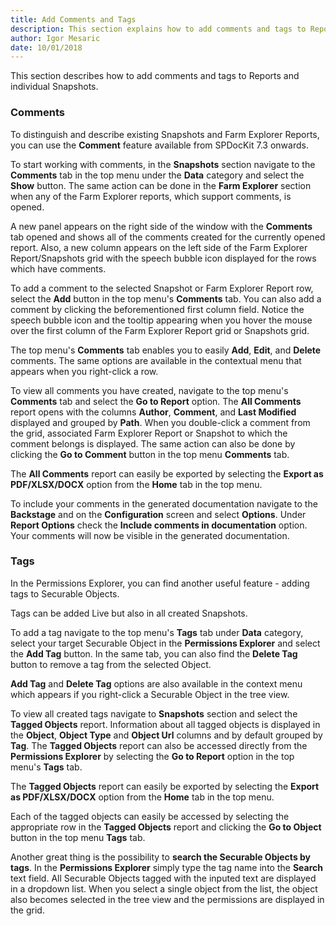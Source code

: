 ```yaml
---
title: Add Comments and Tags
description: This section explains how to add comments and tags to Reports and Snapshots
author: Igor Mesaric
date: 10/01/2018
---
```


This section describes how to add comments and tags to Reports and individual Snapshots.

### __Comments__ 

To distinguish and describe existing Snapshots and Farm Explorer Reports, you can use the __Comment__ feature available from SPDocKit 7.3 onwards.

To start working with comments, in the __Snapshots__ section navigate to the __Comments__ tab in the top menu under the __Data__ category and select the __Show__ button. The same action can be done in the __Farm Explorer__ section when any of the Farm Explorer reports, which support comments, is opened.  

A new panel appears on the right side of the window with the __Comments__ tab opened and shows all of the comments created for the currently opened report. 
Also, a new column appears on the left side of the Farm Explorer Report/Snapshots grid with the speech bubble icon displayed for the rows which have comments.

To add a comment to the selected Snapshot or Farm Explorer Report row, select the __Add__ button in the top menu's __Comments__ tab.
You can also add a comment by clicking the beforementioned first column field.
Notice the speech bubble icon and the tooltip appearing when you hover the mouse over the first column of the Farm Explorer Report grid or Snapshots grid.

The top menu's __Comments__ tab enables you to easily __Add__, __Edit__, and __Delete__ comments. The same options are available in the contextual menu that appears when you right-click a row.

To view all comments you have created, navigate to the top menu's __Comments__ tab and select the __Go to Report__ option. The __All Comments__ report opens with the columns __Author__, __Comment__, and __Last Modified__ displayed and grouped by __Path__. When you double-click a comment from the grid, associated Farm Explorer Report or Snapshot to which the comment belongs is displayed. The same action can also be done by clicking the __Go to Comment__ button in the top menu __Comments__ tab.  

The __All Comments__ report can easily be exported by selecting the __Export as PDF/XLSX/DOCX__ option from the __Home__ tab in the top menu.

To include your comments in the generated documentation navigate to the __Backstage__ and on the __Configuration__ screen and select __Options__. Under __Report Options__ check the __Include comments in documentation__ option. Your comments will now be visible in the generated documentation. 


### __Tags__

In the Permissions Explorer, you can find another useful feature - adding tags to Securable Objects.

Tags can be added Live but also in all created Snapshots.

To add a tag navigate to the top menu's __Tags__ tab under __Data__ category, select your target Securable Object in the __Permissions Explorer__ and select the __Add Tag__ button. In the same tab, you can also find the __Delete Tag__ button to remove a tag from the selected Object. 

__Add Tag__ and __Delete Tag__ options are also available in the context menu which appears if you right-click a Securable Object in the tree view.

To view all created tags navigate to __Snapshots__ section and select the __Tagged Objects__ report. 
Information about all tagged objects is displayed in the __Object__, __Object Type__ and __Object Url__ columns and by default grouped by __Tag__.  The __Tagged Objects__ report can also be accessed directly from the __Permissions Explorer__ by selecting the __Go to Report__ option in the top menu's __Tags__ tab. 

The __Tagged Objects__ report can easily be exported by selecting the __Export as PDF/XLSX/DOCX__ option from the __Home__ tab in the top menu.

Each of the tagged objects can easily be accessed by selecting the appropriate row in the __Tagged Objects__ report and clicking the __Go to Object__ button in the top menu __Tags__ tab.

Another great thing is the possibility to __search the Securable Objects by tags__. In the __Permissions Explorer__ simply type the tag name into the __Search__ text field. All Securable Objects tagged with the inputed text are displayed in a dropdown list. When you select a single object from the list, the object also becomes selected in the tree view and the permissions are displayed in the grid. 